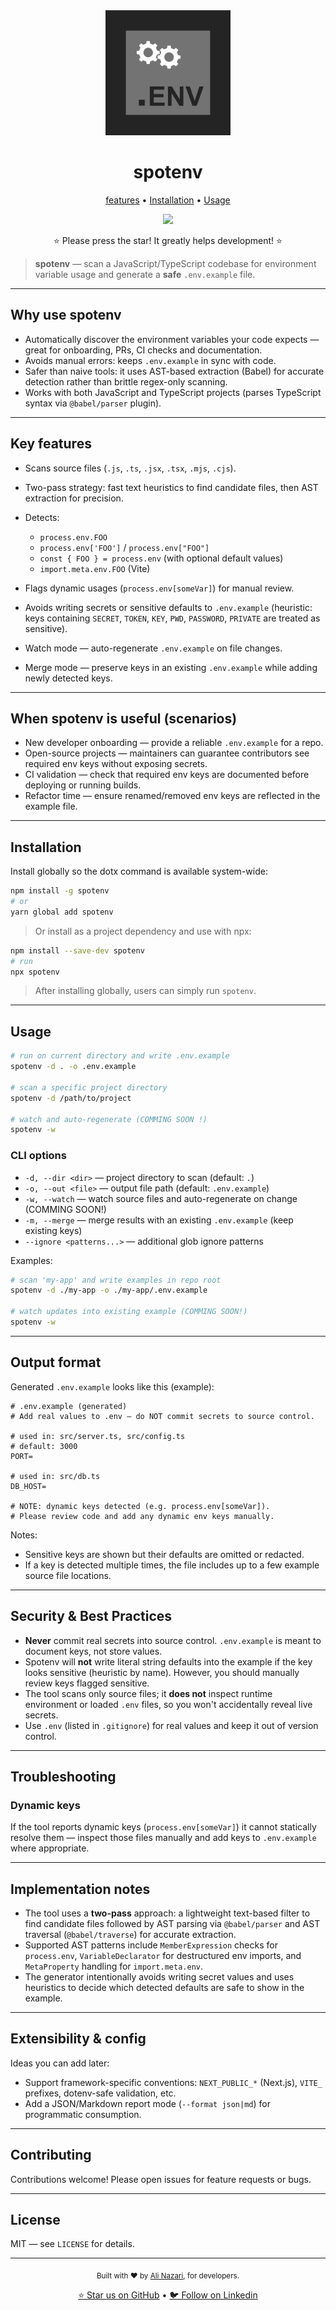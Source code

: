 <div align="center">
  <img src="assets/spotenv.png" alt="spotenv" width="200" height="200">

  <h1>spotenv</h1>

  <p>
	<a href="#features">features</a> •
	<a href="#Installation">Installation</a> •
	<a href="#Usage">Usage</a>
  </p>


  <p>
    <a href="https://github.com/Silent-Watcher/spotenv/blob/master/LICENSE">
      <img src="https://img.shields.io/github/license/Silent-Watcher/spotenv?color=#2fb64e"license">
    </a>
  </p>

  <p>⭐️ Please press the star! It greatly helps development! ⭐️</p>

</div>

> **spotenv** — scan a JavaScript/TypeScript codebase for environment variable usage and generate a **safe** `.env.example` file.


---

## Why use spotenv

* Automatically discover the environment variables your code expects — great for onboarding, PRs, CI checks and documentation.
* Avoids manual errors: keeps `.env.example` in sync with code.
* Safer than naive tools: it uses AST-based extraction (Babel) for accurate detection rather than brittle regex-only scanning.
* Works with both JavaScript and TypeScript projects (parses TypeScript syntax via `@babel/parser` plugin).

---

## Key features

* Scans source files (`.js`, `.ts`, `.jsx`, `.tsx`, `.mjs`, `.cjs`).
* Two-pass strategy: fast text heuristics to find candidate files, then AST extraction for precision.
* Detects:

  * `process.env.FOO`
  * `process.env['FOO']` / `process.env["FOO"]`
  * `const { FOO } = process.env` (with optional default values)
  * `import.meta.env.FOO` (Vite)
* Flags dynamic usages (`process.env[someVar]`) for manual review.
* Avoids writing secrets or sensitive defaults to `.env.example` (heuristic: keys containing `SECRET`, `TOKEN`, `KEY`, `PWD`, `PASSWORD`, `PRIVATE` are treated as sensitive).
* Watch mode — auto-regenerate `.env.example` on file changes.
* Merge mode — preserve keys in an existing `.env.example` while adding newly detected keys.

---

## When spotenv is useful (scenarios)

* New developer onboarding — provide a reliable `.env.example` for a repo.
* Open-source projects — maintainers can guarantee contributors see required env keys without exposing secrets.
* CI validation — check that required env keys are documented before deploying or running builds.
* Refactor time — ensure renamed/removed env keys are reflected in the example file.

---

## Installation

Install globally so the dotx command is available system-wide:

```bash
npm install -g spotenv
# or
yarn global add spotenv
```

> Or install as a project dependency and use with npx:

```bash
npm install --save-dev spotenv
# run
npx spotenv
```

> After installing globally, users can simply run `spotenv`.
---

## Usage

```bash
# run on current directory and write .env.example
spotenv -d . -o .env.example

# scan a specific project directory
spotenv -d /path/to/project

# watch and auto-regenerate (COMMING SOON !)
spotenv -w

```

### CLI options

* `-d, --dir <dir>` — project directory to scan (default: `.`)
* `-o, --out <file>` — output file path (default: `.env.example`)
* `-w, --watch` — watch source files and auto-regenerate on change (COMMING SOON!)
* `-m, --merge` — merge results with an existing `.env.example` (keep existing keys)
* `--ignore <patterns...>` — additional glob ignore patterns

Examples:

```bash
# scan 'my-app' and write examples in repo root
spotenv -d ./my-app -o ./my-app/.env.example

# watch updates into existing example (COMMING SOON!)
spotenv -w
```

---

## Output format

Generated `.env.example` looks like this (example):

```text
# .env.example (generated)
# Add real values to .env — do NOT commit secrets to source control.

# used in: src/server.ts, src/config.ts
# default: 3000
PORT=

# used in: src/db.ts
DB_HOST=

# NOTE: dynamic keys detected (e.g. process.env[someVar]).
# Please review code and add any dynamic env keys manually.
```

Notes:

* Sensitive keys are shown but their defaults are omitted or redacted.
* If a key is detected multiple times, the file includes up to a few example source file locations.

---

## Security & Best Practices

* **Never** commit real secrets into source control. `.env.example` is meant to document keys, not store values.
* Spotenv will **not** write literal string defaults into the example if the key looks sensitive (heuristic by name). However, you should manually review keys flagged sensitive.
* The tool scans only source files; it **does not** inspect runtime environment or loaded `.env` files, so you won't accidentally reveal live secrets.
* Use `.env` (listed in `.gitignore`) for real values and keep it out of version control.

---

## Troubleshooting

###



### Dynamic keys

If the tool reports dynamic keys (`process.env[someVar]`) it cannot statically resolve them — inspect those files manually and add keys to `.env.example` where appropriate.

---

## Implementation notes

* The tool uses a **two-pass** approach: a lightweight text-based filter to find candidate files followed by AST parsing via `@babel/parser` and AST traversal (`@babel/traverse`) for accurate extraction.
* Supported AST patterns include `MemberExpression` checks for `process.env`, `VariableDeclarator` for destructured env imports, and `MetaProperty` handling for `import.meta.env`.
* The generator intentionally avoids writing secret values and uses heuristics to decide which detected defaults are safe to show in the example.

---

## Extensibility & config

Ideas you can add later:

* Support framework-specific conventions: `NEXT_PUBLIC_*` (Next.js), `VITE_` prefixes, dotenv-safe validation, etc.
* Add a JSON/Markdown report mode (`--format json|md`) for programmatic consumption.

---

## Contributing

Contributions welcome! Please open issues for feature requests or bugs.

---

## License

MIT — see `LICENSE` for details.

---

<div align="center">
  <p>
    <sub>Built with ❤️ by <a href="https://github.com/Silent-Watcher" target="_blank">Ali Nazari</a>, for developers.</sub>
  </p>
  <p>
    <a href="https://github.com/Silent-Watcher/spotenv">⭐ Star us on GitHub</a> •
    <a href="https://www.linkedin.com/in/alitte/">🐦 Follow on Linkedin</a>
  </p>
</div>
